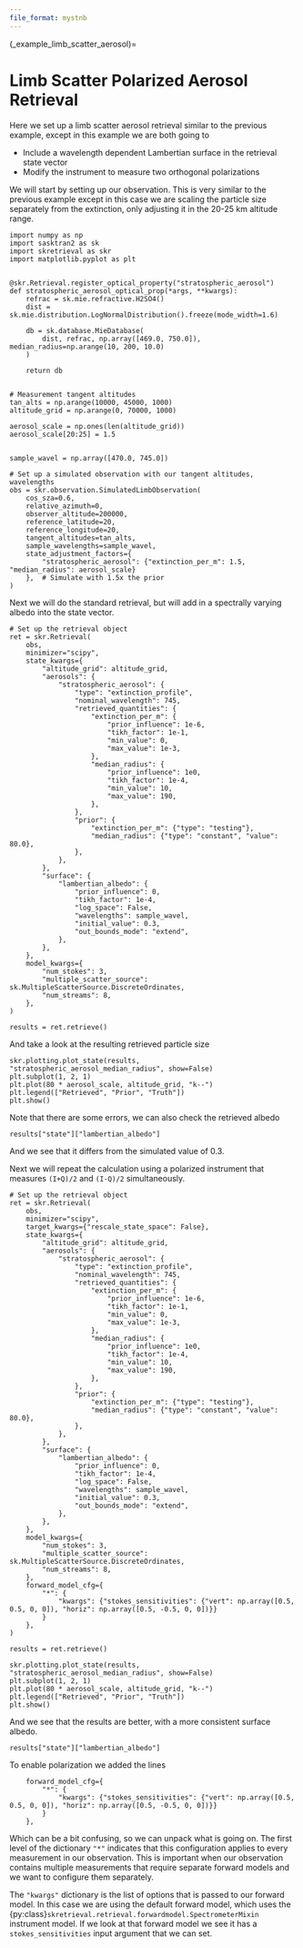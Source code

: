 ```yaml
---
file_format: mystnb
---
```


(_example_limb_scatter_aerosol)=
# Limb Scatter Polarized Aerosol Retrieval

Here we set up a limb scatter aerosol retrieval similar to the previous example, except in this
example we are both going to

- Include a wavelength dependent Lambertian surface in the retrieval state vector
- Modify the instrument to measure two orthogonal polarizations


We will start by setting up our observation.  This is very similar to the previous example except
in this case we are scaling the particle size separately from the extinction, only adjusting it in the
20-25 km altitude range.

```{code-cell}
import numpy as np
import sasktran2 as sk
import skretrieval as skr
import matplotlib.pyplot as plt


@skr.Retrieval.register_optical_property("stratospheric_aerosol")
def stratospheric_aerosol_optical_prop(*args, **kwargs):
    refrac = sk.mie.refractive.H2SO4()
    dist = sk.mie.distribution.LogNormalDistribution().freeze(mode_width=1.6)

    db = sk.database.MieDatabase(
        dist, refrac, np.array([469.0, 750.0]), median_radius=np.arange(10, 200, 10.0)
    )

    return db


# Measurement tangent altitudes
tan_alts = np.arange(10000, 45000, 1000)
altitude_grid = np.arange(0, 70000, 1000)

aerosol_scale = np.ones(len(altitude_grid))
aerosol_scale[20:25] = 1.5


sample_wavel = np.array([470.0, 745.0])

# Set up a simulated observation with our tangent altitudes, wavelengths
obs = skr.observation.SimulatedLimbObservation(
    cos_sza=0.6,
    relative_azimuth=0,
    observer_altitude=200000,
    reference_latitude=20,
    reference_longitude=20,
    tangent_altitudes=tan_alts,
    sample_wavelengths=sample_wavel,
    state_adjustment_factors={
        "stratospheric_aerosol": {"extinction_per_m": 1.5, "median_radius": aerosol_scale}
    },  # Simulate with 1.5x the prior
)

```


Next we will do the standard retrieval, but will add in a spectrally varying albedo into the state vector.

```{code-cell}
# Set up the retrieval object
ret = skr.Retrieval(
    obs,
    minimizer="scipy",
    state_kwargs={
        "altitude_grid": altitude_grid,
        "aerosols": {
            "stratospheric_aerosol": {
                "type": "extinction_profile",
                "nominal_wavelength": 745,
                "retrieved_quantities": {
                    "extinction_per_m": {
                        "prior_influence": 1e-6,
                        "tikh_factor": 1e-1,
                        "min_value": 0,
                        "max_value": 1e-3,
                    },
                    "median_radius": {
                        "prior_influence": 1e0,
                        "tikh_factor": 1e-4,
                        "min_value": 10,
                        "max_value": 190,
                    },
                },
                "prior": {
                    "extinction_per_m": {"type": "testing"},
                    "median_radius": {"type": "constant", "value": 80.0},
                },
            },
        },
        "surface": {
            "lambertian_albedo": {
                "prior_influence": 0,
                "tikh_factor": 1e-4,
                "log_space": False,
                "wavelengths": sample_wavel,
                "initial_value": 0.3,
                "out_bounds_mode": "extend",
            },
        },
    },
    model_kwargs={
        "num_stokes": 3,
        "multiple_scatter_source": sk.MultipleScatterSource.DiscreteOrdinates,
        "num_streams": 8,
    },
)

results = ret.retrieve()
```

And take a look at the resulting retrieved particle size

```{code-cell}
skr.plotting.plot_state(results, "stratospheric_aerosol_median_radius", show=False)
plt.subplot(1, 2, 1)
plt.plot(80 * aerosol_scale, altitude_grid, "k--")
plt.legend(["Retrieved", "Prior", "Truth"])
plt.show()
```

Note that there are some errors, we can also check the retrieved albedo

```{code-cell}
results["state"]["lambertian_albedo"]
```

And we see that it differs from the simulated value of 0.3.

Next we will repeat the calculation using a polarized instrument that measures `(I+Q)/2` and `(I-Q)/2` simultaneously.

```{code-cell}
# Set up the retrieval object
ret = skr.Retrieval(
    obs,
    minimizer="scipy",
    target_kwargs={"rescale_state_space": False},
    state_kwargs={
        "altitude_grid": altitude_grid,
        "aerosols": {
            "stratospheric_aerosol": {
                "type": "extinction_profile",
                "nominal_wavelength": 745,
                "retrieved_quantities": {
                    "extinction_per_m": {
                        "prior_influence": 1e-6,
                        "tikh_factor": 1e-1,
                        "min_value": 0,
                        "max_value": 1e-3,
                    },
                    "median_radius": {
                        "prior_influence": 1e0,
                        "tikh_factor": 1e-4,
                        "min_value": 10,
                        "max_value": 190,
                    },
                },
                "prior": {
                    "extinction_per_m": {"type": "testing"},
                    "median_radius": {"type": "constant", "value": 80.0},
                },
            },
        },
        "surface": {
            "lambertian_albedo": {
                "prior_influence": 0,
                "tikh_factor": 1e-4,
                "log_space": False,
                "wavelengths": sample_wavel,
                "initial_value": 0.3,
                "out_bounds_mode": "extend",
            },
        },
    },
    model_kwargs={
        "num_stokes": 3,
        "multiple_scatter_source": sk.MultipleScatterSource.DiscreteOrdinates,
        "num_streams": 8,
    },
    forward_model_cfg={
        "*": {
            "kwargs": {"stokes_sensitivities": {"vert": np.array([0.5, 0.5, 0, 0]), "horiz": np.array([0.5, -0.5, 0, 0])}}
        }
    },
)

results = ret.retrieve()

skr.plotting.plot_state(results, "stratospheric_aerosol_median_radius", show=False)
plt.subplot(1, 2, 1)
plt.plot(80 * aerosol_scale, altitude_grid, "k--")
plt.legend(["Retrieved", "Prior", "Truth"])
plt.show()
```

And we see that the results are better, with a more consistent surface albedo.


```{code-cell}
results["state"]["lambertian_albedo"]
```

To enable polarization we added the lines

```
    forward_model_cfg={
        "*": {
            "kwargs": {"stokes_sensitivities": {"vert": np.array([0.5, 0.5, 0, 0]), "horiz": np.array([0.5, -0.5, 0, 0])}}
        }
    },
```

Which can be a bit confusing, so we can unpack what is going on.  The first level of the dictionary `"*"` indicates that
this configuration applies to every measurement in our observation.  This is important when our observation contains
multiple measurements that require separate forward models and we want to configure them separately.

The `"kwargs"` dictionary is the list of options that is passed to our forward model. In this case we are using
the default forward model, which uses the  {py:class}`skretrieval.retrieval.forwardmodel.SpectrometerMixin` instrument model.  If we look at that
forward model we see it has a `stokes_sensitivities` input argument that we can set.

